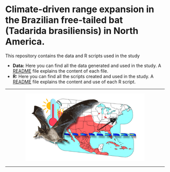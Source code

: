 # Climate-driven range expansion in the Brazilian free-tailed bat (Tadarida brasiliensis) in North America.

This repository contains the data and R scripts used in the study

- **Data:** Here you can find all the data generated and used in the study. A [README](https://github.com/oleon12/Tbrasiliensis_USrange/blob/main/Data/README.md) file explains the content of each file.
- **R:** Here you can find all the scripts created and used in the study. A [README](https://github.com/oleon12/Tbrasiliensis_USrange/blob/main/R/README.md) file explains the content and use of each R script.

---

<p align="center">
  <img src="Img.png" width="75%">
</p>

---
